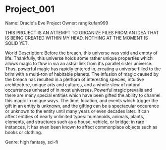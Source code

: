 # Project_001

Name: Oracle's Eve
Project Owner: rangikufan999

THIS PROJECT IS AN ATTEMPT TO ORGANIZE FILES FROM AN IDEA THAT IS BEING CREATED WITHIN MY HEAD. NOTHING AT THE MOMENT IS SOLID YET.

World Description: Before the breach, this universe was void and empty of life.  Thankfully, this universe holds some rather unique properties which allows magic to flow in via an astral link from it's parallel sister universe.  Thus, powerful magic has rapidly entered in, creating a universe filled to the brim with a multi-ton of habitable planets.  The infusion of magic caused by the breach has resulted in a plethora of interesting species, intuitive architecture, unique arts and cultures, and a whole slew of natural occurrences unheard of in most universes.  Powerful magic prevails and there are many special entities which have been gifted the ability to channel this magic in unique ways.  The time, location, and events which trigger the gift in an entity is unknown, and the gifting can be a spectacular occurence or unknown to the entity until many years or even decades later.  It can affect entities of nearly unlimited types: humanoids, animals, plants, elements, and structures such as a house, vehicle, or bridge; in rare instances, it has even been known to affect commonplace objects such as books or clothing.

Genre: high fantasy, sci-fi
